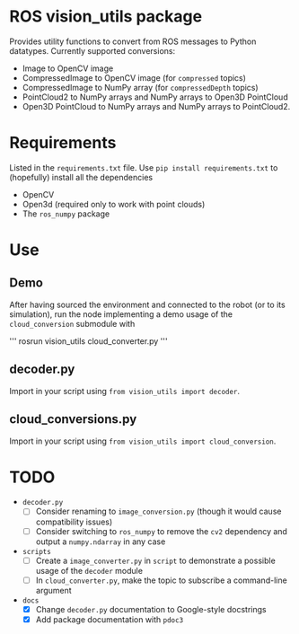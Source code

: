 # ROS vision_utils package

Provides utility functions to convert from ROS messages to Python datatypes.
Currently supported conversions:

- Image to OpenCV image
- CompressedImage to OpenCV image (for `compressed` topics)
- CompressedImage to NumPy array (for `compressedDepth` topics)
- PointCloud2 to NumPy arrays and NumPy arrays to Open3D PointCloud
- Open3D PointCloud to NumPy arrays and NumPy arrays to PointCloud2.

# Requirements

Listed in the `requirements.txt` file. Use `pip install requirements.txt` to (hopefully) install all the dependencies

- OpenCV
- Open3d (required only to work with point clouds)
- The `ros_numpy` package

# Use

## Demo

After having sourced the environment and connected to the robot (or to its simulation), run the node implementing a demo usage of the `cloud_conversion` submodule with

'''
rosrun vision_utils cloud_converter.py
'''

## decoder.py

Import in your script using `from vision_utils import decoder`.

## cloud_conversions.py

Import in your script using `from vision_utils import cloud_conversion`.

# TODO

- `decoder.py`
  - [ ] Consider renaming to `image_conversion.py` (though it would cause compatibility issues)
  - [ ] Consider switching to `ros_numpy` to remove the `cv2` dependency and output a `numpy.ndarray` in any case
- `scripts`
  - [ ] Create a `image_converter.py` in `script` to demonstrate a possible usage of the `decoder` module
  - [ ] In `cloud_converter.py`, make the topic to subscribe a command-line argument
- `docs`
  - [x] Change `decoder.py` documentation to Google-style docstrings
  - [x] Add package documentation with `pdoc3`
